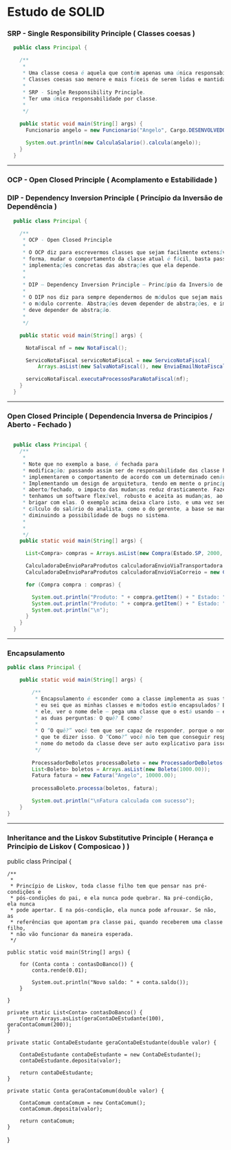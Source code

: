 
# Estudo de SOLID

### SRP - Single Responsibility Principle ( Classes coesas )

```java
  public class Principal {

    /**
     * 
     * Uma classe coesa é aquela que contém apenas uma única responsabilidade.
     * Classes coesas sao menore e mais fáceis de serem lidas e mantidas.
     * 
     * SRP - Single Responsibility Principle.
     * Ter uma única responsabilidade por classe.
     * 
     */

    public static void main(String[] args) {
      Funcionario angelo = new Funcionario("Angelo", Cargo.DESENVOLVEDOR, 8000);

      System.out.println(new CalculaSalario().calcula(angelo));
    }
  }
```
---

### OCP - Open Closed Principle ( Acomplamento e Estabilidade )
### DIP - Dependency Inversion Principle ( Princípio da Inversão de Dependência )

```java
  public class Principal {

    /**
     * OCP - Open Closed Principle
     * 
     * O OCP diz para escrevermos classes que sejam facilmente extensíveis. Dessa
     * forma, mudar o comportamento da classe atual é fácil, basta passar outras
     * implementações concretas das abstrações que ela depende.
     * 
     * 
     * DIP — Dependency Inversion Principle — Princípio da Inversão de Dependência
     * 
     * O DIP nos diz para sempre dependermos de módulos que sejam mais estáveis que
     * o módulo corrente. Abstrações devem depender de abstrações, e implementação
     * deve depender de abstração.
     * 
     */

    public static void main(String[] args) {

      NotaFiscal nf = new NotaFiscal();

      ServicoNotaFiscal servicoNotaFiscal = new ServicoNotaFiscal(
          Arrays.asList(new SalvaNotaFiscal(), new EnviaEmailNotaFiscal()));

      servicoNotaFiscal.executaProcessosParaNotaFiscal(nf);
    }
  }
```

---

### Open Closed Principle ( Dependencia Inversa de Principios / Aberto - Fechado )

```java

  public class Principal {
  	/**
	 * 
	 * Note que no exemplo a base, é fechada para
	 * modificação; passando assim ser de responsabilidade das classe herdeiras,
	 * implementarem o comportamento de acordo com um determinado cenário.
	 * Implementando um design de arquitetura, tendo em mente o princípio do
	 * aberto/fechado, o impacto das mudanças reduz drasticamente. Fazendo com que
	 * tenhamos um software flexível, robusto e aceita as mudanças, ao invés de
	 * brigar com elas. O exemplo acima deixa claro isto, e uma vez sendo alterado o
	 * cálculo do salário do analista, como o do gerente, a base se manter imutável
	 * diminuindo a possibilidade de bugs no sistema.
	 * 
	 *
	 */
    public static void main(String[] args) {

      List<Compra> compras = Arrays.asList(new Compra(Estado.SP, 2000, "Notebook"), new Compra(Estado.RJ, 1000, "Monitor"), new Compra(Estado.BH, 1000, "Mouse"));

      CalculadoraDeEnvioParaProdutos calculadoraEnvioViaTransportadora = new CalculadoraDeEnvioParaProdutos(new FretePorTransportadora(), new CalculaValorProdutoPadrao());
      CalculadoraDeEnvioParaProdutos calculadoraEnvioViaCorreio = new CalculadoraDeEnvioParaProdutos(new FretePorCorreio(), new CalculaValorProdutoPadrao());

      for (Compra compra : compras) {

        System.out.println("Produto: " + compra.getItem() + " Estado: " + compra.getEstado().name() + " Transpportadora - R$: " + calculadoraEnvioViaTransportadora.calcula(compra));
        System.out.println("Produto: " + compra.getItem() + " Estado: " + compra.getEstado().name() + " Correio --------- R$: " + calculadoraEnvioViaCorreio.calcula(compra));
        System.out.println("\n");
      }
    }
  }
```

---

### Encapsulamento

```java
public class Principal {

	public static void main(String[] args) {

		/**
		 * Encapsulamento é esconder como a classe implementa as suas tarefas. Como que
		 * eu sei que as minhas classes e métodos estão encapsulados? Basta eu olhar pra
		 * ele, ver o nome dele – pega uma classe que o está usando – e tenta responder
		 * as duas perguntas: O quê? E como?
		 * 
		 * O “O quê?” você tem que ser capaz de responder, porque o nome do método tem
		 * que te dizer isso. O “Como?” você não tem que conseguir responder. O proprio
		 * nome do metodo da classe deve ser auto explicativo para isso
		 */
		
		ProcessadorDeBoletos processaBoleto = new ProcessadorDeBoletos();
		List<Boleto> boletos = Arrays.asList(new Boleto(1000.00));
		Fatura fatura = new Fatura("Angelo", 10000.00);
		
		processaBoleto.processa(boletos, fatura);

		System.out.println("\nFatura calculada com sucesso");
	}
}
```

---

### Inheritance and the Liskov Substitutive Principle ( Herança e Principio de Liskov ( Composicao ) ) 

public class Principal {

	/**
	 * 
	 * Princípio de Liskov, toda classe filho tem que pensar nas pré-condições e
	 * pós-condições do pai, e ela nunca pode quebrar. Na pré-condição, ela nunca
	 * pode apertar. E na pós-condição, ela nunca pode afrouxar. Se não, as
	 * referências que apontam pra classe pai, quando receberem uma classe filho,
	 * não vão funcionar da maneira esperada.
	 */
	
	public static void main(String[] args) {

		for (Conta conta : contasDoBanco()) {
			conta.rende(0.01);

			System.out.println("Novo saldo: " + conta.saldo());
		}

	}

	private static List<Conta> contasDoBanco() {
		return Arrays.asList(geraContaDeEstudante(100), geraContaComum(200));
	}

	private static ContaDeEstudante geraContaDeEstudante(double valor) {

		ContaDeEstudante contaDeEstudante = new ContaDeEstudante();
		contaDeEstudante.deposita(valor);

		return contaDeEstudante;
	}

	private static Conta geraContaComum(double valor) {

		ContaComum contaComum = new ContaComum();
		contaComum.deposita(valor);

		return contaComum;
	}
}
```
